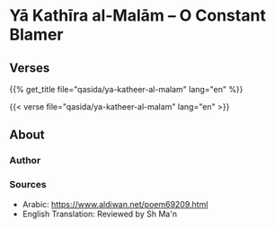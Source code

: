 # Yā Kathīra al-Malām – O Constant Blamer

## Verses

{{% get_title  file="qasida/ya-katheer-al-malam" lang="en" %}}

{{< verse file="qasida/ya-katheer-al-malam" lang="en" >}}

## About

### Author

### Sources

- Arabic: https://www.aldiwan.net/poem69209.html
- English Translation: Reviewed by Sh Ma'n
